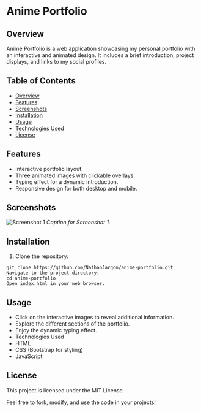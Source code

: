 # Anime Portfolio

## Overview
Anime Portfolio is a web application showcasing my personal portfolio with an interactive and animated design. It includes a brief introduction, project displays, and links to my social profiles.

## Table of Contents
- [Overview](#overview)
- [Features](#features)
- [Screenshots](#screenshots)
- [Installation](#installation)
- [Usage](#usage)
- [Technologies Used](#technologies-used)
- [License](#license)

## Features
- Interactive portfolio layout.
- Three animated images with clickable overlays.
- Typing effect for a dynamic introduction.
- Responsive design for both desktop and mobile.

## Screenshots
![Screenshot 1](/path/to/fimg.png)
*Caption for Screenshot 1.*

## Installation
1. Clone the repository:
```
git clone https://github.com/NathanJargon/anime-portfolio.git
Navigate to the project directory:
cd anime-portfolio
Open index.html in your web browser.
```

## Usage
- Click on the interactive images to reveal additional information.
- Explore the different sections of the portfolio.
- Enjoy the dynamic typing effect.
- Technologies Used
- HTML
- CSS (Bootstrap for styling)
- JavaScript

## License
This project is licensed under the MIT License.

Feel free to fork, modify, and use the code in your projects!
